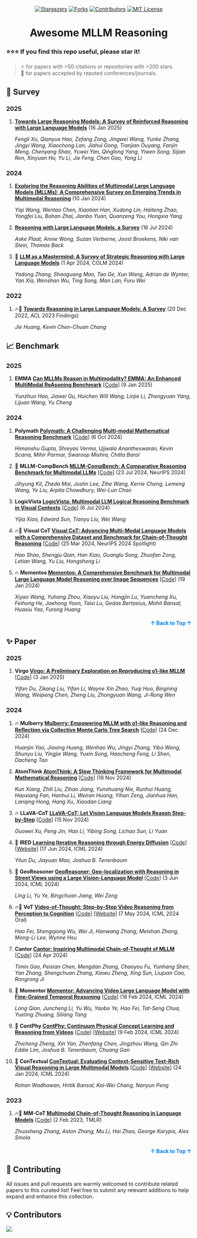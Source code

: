 <a name="readme-top"></a>

<div align="center">
  <a href="https://github.com/Ruiyang-061X/Awesome-MLLM-Reasoning/stargazers"><img src="https://img.shields.io/github/stars/Ruiyang-061X/Awesome-MLLM-Reasoning?style=for-the-badge" alt="Stargazers"></a>
  <a href="https://github.com/Ruiyang-061X/Awesome-MLLM-Reasoning/network/members"><img src="https://img.shields.io/github/forks/Ruiyang-061X/Awesome-MLLM-Reasoning?style=for-the-badge" alt="Forks"></a>
  <a href="https://github.com/Ruiyang-061X/Awesome-MLLM-Reasoning/graphs/contributors"><img src="https://img.shields.io/github/contributors/Ruiyang-061X/Awesome-MLLM-Reasoning?style=for-the-badge" alt="Contributors"></a>
  <a href="https://github.com/Ruiyang-061X/Awesome-MLLM-Reasoning/blob/main/LICENSE"><img src="https://img.shields.io/github/license/Ruiyang-061X/Awesome-MLLM-Reasoning?style=for-the-badge" alt="MIT License"></a>
</div>

<h1 align="center">Awesome MLLM Reasoning</h1>

### :star::star::star: If you find this repo useful, please star it!

> 🔥 for papers with >50 citations or repositories with >200 stars.\
> 📖 for papers accepted by reputed conferences/journals.

## 📝 Survey

### 2025

1. **[Towards Large Reasoning Models: A Survey of Reinforced Reasoning with Large Language Models](https://arxiv.org/abs/2501.09686)** (16 Jan 2025)

   *Fengli Xu, Qianyue Hao, Zefang Zong, Jingwei Wang, Yunke Zhang, Jingyi Wang, Xiaochong Lan, Jiahui Gong, Tianjian Ouyang, Fanjin Meng, Chenyang Shao, Yuwei Yan, Qinglong Yang, Yiwen Song, Sijian Ren, Xinyuan Hu, Yu Li, Jie Feng, Chen Gao, Yong Li*

### 2024

1. **[Exploring the Reasoning Abilities of Multimodal Large Language Models (MLLMs): A Comprehensive Survey on Emerging Trends in Multimodal Reasoning](https://arxiv.org/abs/2401.06805)** (10 Jan 2024)

   *Yiqi Wang, Wentao Chen, Xiaotian Han, Xudong Lin, Haiteng Zhao, Yongfei Liu, Bohan Zhai, Jianbo Yuan, Quanzeng You, Hongxia Yang*

1. **[Reasoning with Large Language Models, a Survey](https://arxiv.org/abs/2407.11511)** (16 Jul 2024)

   *Aske Plaat, Annie Wong, Suzan Verberne, Joost Broekens, Niki van Stein, Thomas Back*

1. 📖 **[LLM as a Mastermind: A Survey of Strategic Reasoning with Large Language Models](https://arxiv.org/abs/2404.01230)** (1 Apr 2024, COLM 2024)

   *Yadong Zhang, Shaoguang Mao, Tao Ge, Xun Wang, Adrian de Wynter, Yan Xia, Wenshan Wu, Ting Song, Man Lan, Furu Wei*

### 2022

1. 🔥📖 **[Towards Reasoning in Large Language Models: A Survey](https://arxiv.org/abs/2212.10403)** (20 Dec 2022, ACL 2023 Findings)

   *Jie Huang, Kevin Chen-Chuan Chang*

## 📈 Benchmark

### 2025

1. **EMMA [Can MLLMs Reason in Multimodality? EMMA: An Enhanced MultiModal ReAsoning Benchmark](https://arxiv.org/abs/2501.05444)** [[Code](https://github.com/hychaochao/EMMA)] (9 Jan 2025)

   *Yunzhuo Hao, Jiawei Gu, Huichen Will Wang, Linjie Li, Zhengyuan Yang, Lijuan Wang, Yu Cheng*

### 2024

1. **Polymath [Polymath: A Challenging Multi-modal Mathematical Reasoning Benchmark](https://arxiv.org/abs/2410.14702)** [[Code](https://github.com/kevinscaria/PolyMATH)] (6 Oct 2024)

   *Himanshu Gupta, Shreyas Verma, Ujjwala Anantheswaran, Kevin Scaria, Mihir Parmar, Swaroop Mishra, Chitta Baral*

1. 📖 **MLLM-CompBench [MLLM-CompBench: A Comparative Reasoning Benchmark for Multimodal LLMs](https://arxiv.org/abs/2407.16837)** [[Code](https://github.com/RaptorMai/CompBench)] (23 Jul 2024, NeurIPS 2024)

   *Jihyung Kil, Zheda Mai, Justin Lee, Zihe Wang, Kerrie Cheng, Lemeng Wang, Ye Liu, Arpita Chowdhury, Wei-Lun Chao*

1. **LogicVista [LogicVista: Multimodal LLM Logical Reasoning Benchmark in Visual Contexts](https://arxiv.org/abs/2407.04973)** [[Code](https://github.com/Yijia-Xiao/LogicVista)] (6 Jul 2024)

   *Yijia Xiao, Edward Sun, Tianyu Liu, Wei Wang*

1. 🔥📖 **Visual CoT [Visual CoT: Advancing Multi-Modal Language Models with a Comprehensive Dataset and Benchmark for Chain-of-Thought Reasoning](https://arxiv.org/abs/2403.16999)** [[Code](https://github.com/deepcs233/Visual-CoT)] (25 Mar 2024, NeurIPS 2024 Spotlight)

   *Hao Shao, Shengju Qian, Han Xiao, Guanglu Song, Zhuofan Zong, Letian Wang, Yu Liu, Hongsheng Li*

1. 🔥 **Mementos [Mementos: A Comprehensive Benchmark for Multimodal Large Language Model Reasoning over Image Sequences](https://arxiv.org/abs/2401.10529)** [[Code](https://github.com/umd-huang-lab/Mementos)] (19 Jan 2024)

   *Xiyao Wang, Yuhang Zhou, Xiaoyu Liu, Hongjin Lu, Yuancheng Xu, Feihong He, Jaehong Yoon, Taixi Lu, Gedas Bertasius, Mohit Bansal, Huaxiu Yao, Furong Huang*

<p align="right" style="font-size: 14px; color: #555; margin-top: 20px;">
    <a href="#readme-top" style="text-decoration: none; color: #007bff; font-weight: bold;">
        ↑ Back to Top ↑
    </a>
</p>

## ✨ Paper

### 2025

1. **Virgo [Virgo: A Preliminary Exploration on Reproducing o1-like MLLM](https://arxiv.org/abs/2501.01904)** [[Code](https://github.com/RUCAIBox/Virgo)] (3 Jan 2025)

   *Yifan Du, Zikang Liu, Yifan Li, Wayne Xin Zhao, Yuqi Huo, Bingning Wang, Weipeng Chen, Zheng Liu, Zhongyuan Wang, Ji-Rong Wen*

### 2024

1. 🔥 **Mulberry [Mulberry: Empowering MLLM with o1-like Reasoning and Reflection via Collective Monte Carlo Tree Search](https://arxiv.org/abs/2412.18319)** [[Code](https://github.com/HJYao00/Mulberry)] (24 Dec 2024)

   *Huanjin Yao, Jiaxing Huang, Wenhao Wu, Jingyi Zhang, Yibo Wang, Shunyu Liu, Yingjie Wang, Yuxin Song, Haocheng Feng, Li Shen, Dacheng Tao*

1. **AtomThink [AtomThink: A Slow Thinking Framework for Multimodal Mathematical Reasoning](https://arxiv.org/abs/2411.11930)** [[Code](https://github.com/Quinn777/AtomThink)] (18 Nov 2024)

   *Kun Xiang, Zhili Liu, Zihao Jiang, Yunshuang Nie, Runhui Huang, Haoxiang Fan, Hanhui Li, Weiran Huang, Yihan Zeng, Jianhua Han, Lanqing Hong, Hang Xu, Xiaodan Liang*

1. 🔥 **LLaVA-CoT [LLaVA-CoT: Let Vision Language Models Reason Step-by-Step](https://arxiv.org/abs/2411.10440)** [[Code](https://github.com/PKU-YuanGroup/LLaVA-CoT)] (15 Nov 2024)

   *Guowei Xu, Peng Jin, Hao Li, Yibing Song, Lichao Sun, Li Yuan*

1. 📖 **IRED [Learning Iterative Reasoning through Energy Diffusion](https://arxiv.org/abs/2406.11179)** [[Code](https://github.com/yilundu/ired_code_release)] [[Website](https://energy-based-model.github.io/ired/)] (17 Jun 2024, ICML 2024)

   *Yilun Du, Jiayuan Mao, Joshua B. Tenenbaum*

1. 📖 **GeoReasoner [GeoReasoner: Geo-localization with Reasoning in Street Views using a Large Vision-Language Model](https://arxiv.org/abs/2406.18572)** [[Code](https://github.com/lingli1996/GeoReasoner)] (3 Jun 2024, ICML 2024)

   *Ling Li, Yu Ye, Bingchuan Jiang, Wei Zeng*

1. 🔥📖 **VoT [Video-of-Thought: Step-by-Step Video Reasoning from Perception to Cognition](https://arxiv.org/abs/2501.03230)** [[Code](https://github.com/scofield7419/Video-of-Thought)] [[Website](https://haofei.vip/VoT/)] (7 May 2024, ICML 2024 Oral)

   *Hao Fei, Shengqiong Wu, Wei Ji, Hanwang Zhang, Meishan Zhang, Mong-Li Lee, Wynne Hsu*

1. **Cantor [Cantor: Inspiring Multimodal Chain-of-Thought of MLLM](https://arxiv.org/abs/2404.16033)** [[Code](https://github.com/ggg0919/cantor)] (24 Apr 2024)

   *Timin Gao, Peixian Chen, Mengdan Zhang, Chaoyou Fu, Yunhang Shen, Yan Zhang, Shengchuan Zhang, Xiawu Zheng, Xing Sun, Liujuan Cao, Rongrong Ji*

1. 📖 **Momentor [Momentor: Advancing Video Large Language Model with Fine-Grained Temporal Reasoning](https://arxiv.org/abs/2501.01904)** [[Code](https://github.com/DCDmllm/Momentor)] (18 Feb 2024, ICML 2024)

   *Long Qian, Juncheng Li, Yu Wu, Yaobo Ye, Hao Fei, Tat-Seng Chua, Yueting Zhuang, Siliang Tang*

1. 📖 **ContPhy [ContPhy: Continuum Physical Concept Learning and Reasoning from Videos](https://arxiv.org/abs/2402.06119)** [[Code](https://github.com/Cakeyan/ContPhy_Public)] [[Website](https://physical-reasoning-project.github.io/)] (9 Feb 2024, ICML 2024)

   *Zhicheng Zheng, Xin Yan, Zhenfang Chen, Jingzhou Wang, Qin Zhi Eddie Lim, Joshua B. Tenenbaum, Chuang Gan*

1. 📖 **ConTextual [ConTextual: Evaluating Context-Sensitive Text-Rich Visual Reasoning in Large Multimodal Models](https://arxiv.org/abs/2401.13311)** [[Code](https://github.com/rohan598/ConTextual)] [[Website](https://con-textual.github.io/)] (24 Jan 2024, ICML 2024)

   *Rohan Wadhawan, Hritik Bansal, Kai-Wei Chang, Nanyun Peng*

### 2023

1. 🔥📖 **MM-CoT [Multimodal Chain-of-Thought Reasoning in Language Models](https://arxiv.org/abs/2302.00923)** [[Code](https://github.com/amazon-science/mm-cot)] (2 Feb 2023, TMLR)

   *Zhuosheng Zhang, Aston Zhang, Mu Li, Hai Zhao, George Karypis, Alex Smola*

<p align="right" style="font-size: 14px; color: #555; margin-top: 20px;">
    <a href="#readme-top" style="text-decoration: none; color: #007bff; font-weight: bold;">
        ↑ Back to Top ↑
    </a>
</p>

## 🍺 Contributing

All issues and pull requests are warmly welcomed to contribute related papers to this curated list! Feel free to submit any relevant additions to help expand and enhance this collection.

## 💡 Contributors

<a href="https://github.com/Ruiyang-061X/Awesome-MLLM-Reasoning/graphs/contributors">
  <img src="https://contrib.rocks/image?repo=Ruiyang-061X/Awesome-MLLM-Reasoning" />
</a>